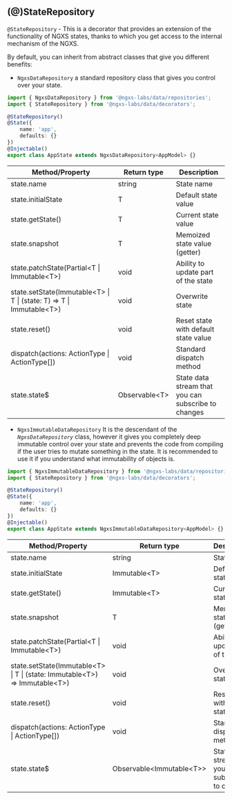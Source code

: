 ## (@)StateRepository

`@StateRepository` - This is a decorator that provides an extension of the functionality of NGXS states, thanks to which
you get access to the internal mechanism of the NGXS.

By default, you can inherit from abstract classes that give you different benefits:

-   `NgxsDataRepository` a standard repository class that gives you control over your state.

```ts
import { NgxsDataRepository } from '@ngxs-labs/data/repositories';
import { StateRepository } from '@ngxs-labs/data/decorators';

@StateRepository()
@State({
    name: 'app',
    defaults: {}
})
@Injectable()
export class AppState extends NgxsDataRepository<AppModel> {}
```

| Method/Property                                                                                 | Return type         | Description                                         |
| ----------------------------------------------------------------------------------------------- | ------------------- | --------------------------------------------------- |
| state.name                                                                                      | string              | State name                                          |
| state.initialState                                                                              | T                   | Default state value                                 |
| state.getState()                                                                                | T                   | Current state value                                 |
| state.snapshot                                                                                  | T                   | Memoized state value (getter)                       |
| state.patchState(Partial&lt;T &verbar; Immutable&lt;T&gt;)                                      | void                | Ability to update part of the state                 |
| state.setState(Immutable&lt;T> &verbar; T &verbar; (state: T) => T &verbar; Immutable&lt;T&gt;) | void                | Overwrite state                                     |
| state.reset()                                                                                   | void                | Reset state with default state value                |
| dispatch(actions: ActionType &verbar; ActionType[])                                             | void                | Standard dispatch method                            |
| state.state\$                                                                                   | Observable&lt;T&gt; | State data stream that you can subscribe to changes |

-   `NgxsImmutableDataRepository` It is the descendant of the _`NgxsDataRepository`_ class, however it gives you
    completely deep immutable control over your state and prevents the code from compiling if the user tries to mutate
    something in the state. It is recommended to use it if you understand what immutability of objects is.

```ts
import { NgxsImmutableDataRepository } from '@ngxs-labs/data/repositories';
import { StateRepository } from '@ngxs-labs/data/decorators';

@StateRepository()
@State({
    name: 'app',
    defaults: {}
})
@Injectable()
export class AppState extends NgxsImmutableDataRepository<AppModel> {}
```

| Method/Property                                                                                       | Return type                          | Description                                         |
| ----------------------------------------------------------------------------------------------------- | ------------------------------------ | --------------------------------------------------- |
| state.name                                                                                            | string                               | State name                                          |
| state.initialState                                                                                    | Immutable&lt;T&gt;                   | Default state value                                 |
| state.getState()                                                                                      | Immutable&lt;T&gt;                   | Current state value                                 |
| state.snapshot                                                                                        | T                                    | Memoized state value (getter)                       |
| state.patchState(Partial&lt;T &verbar; Immutable&lt;T&gt;)                                            | void                                 | Ability to update part of the state                 |
| state.setState(Immutable&lt;T> &verbar; T &verbar; (state: Immutable&lt;T&gt;) => Immutable&lt;T&gt;) | void                                 | Overwrite state                                     |
| state.reset()                                                                                         | void                                 | Reset state with default state value                |
| dispatch(actions: ActionType &verbar; ActionType[])                                                   | void                                 | Standard dispatch method                            |
| state.state\$                                                                                         | Observable&lt;Immutable&lt;T&gt;&gt; | State data stream that you can subscribe to changes |
